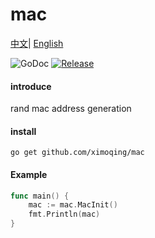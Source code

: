 # mac
[中文](README.md)|
[English](README-en.md)

![GoDoc](https://pkg.go.dev/badge/github.com/ximoqing/mac?status.svg)
[![Release](https://img.shields.io/badge/Release-0.0.1-red)](https://github.com/ximoqing/mac/releases)


#### introduce
rand mac address generation

#### install
```
go get github.com/ximoqing/mac
```

#### Example
```go
func main() {
    mac := mac.MacInit()
    fmt.Println(mac)
}

```